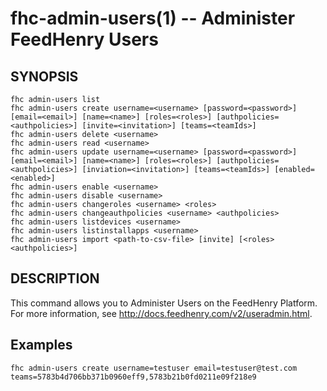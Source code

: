 fhc-admin-users(1) -- Administer FeedHenry Users
================================================

## SYNOPSIS

    fhc admin-users list
    fhc admin-users create username=<username> [password=<password>] [email=<email>] [name=<name>] [roles=<roles>] [authpolicies=<authpolicies>] [invite=<invitation>] [teams=<teamIds>]
    fhc admin-users delete <username>
    fhc admin-users read <username>
    fhc admin-users update username=<username> [password=<password>] [email=<email>] [name=<name>] [roles=<roles>] [authpolicies=<authpolicies>] [inviation=<invitation>] [teams=<teamIds>] [enabled=<enabled>]
    fhc admin-users enable <username>
    fhc admin-users disable <username>
    fhc admin-users changeroles <username> <roles>
    fhc admin-users changeauthpolicies <username> <authpolicies>
    fhc admin-users listdevices <username>
    fhc admin-users listinstallapps <username>
    fhc admin-users import <path-to-csv-file> [invite] [<roles> <authpolicies>]

    
## DESCRIPTION

This command allows you to Administer Users on the FeedHenry Platform. For more information, see http://docs.feedhenry.com/v2/useradmin.html.

## Examples

    fhc admin-users create username=testuser email=testuser@test.com teams=5783b4d706bb371b0960eff9,5783b21b0fd0211e09f218e9